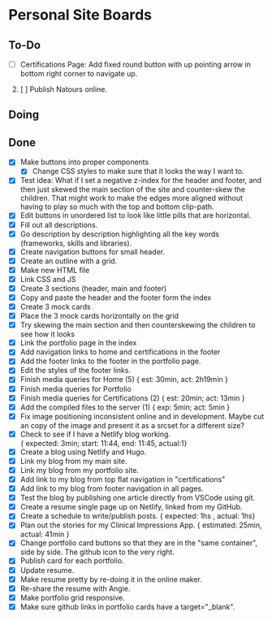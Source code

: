 # Personal Site Boards

## To-Do

- [ ] Certifications Page: Add fixed round button with up pointing arrow in
      bottom right corner to navigate up.
2. [ ] Publish Natours online.

## Doing


## Done

- [X] Make buttons into proper components
  - [X] Change CSS styles to make sure that it looks the way I want to.
- [X] Test idea: What if I set a negative z-index for the header and footer,
    and then just skewed the main section of the site and counter-skew the
    children. That might work to make the edges more aligned without having to
    play so much with the top and bottom clip-path.
- [X] Edit buttons in unordered list to look like little pills that are horizontal.
- [X] Fill out all descriptions.
- [X] Go description by description highlighting all the key words
      (frameworks, skills and libraries).
- [X] Create navigation buttons for small header.
- [X] Create an outline with a grid.
- [X] Make new HTML file
- [X] Link CSS and JS
- [X] Create 3 sections (header, main and footer)
- [X] Copy and paste the header and the footer form the index
- [X] Create 3 mock cards
- [X] Place the 3 mock cards horizontally on the grid
- [X] Try skewing the main section and then counterskewing the children to
      see how it looks
- [X] Link the portfolio page in the index
- [X] Add navigation links to home and certifications in the footer
- [X] Add the footer links to the footer in the portfolio page.
- [X] Edit the styles of the footer links.
- [X] Finish media queries for Home (5) { est: 30min, act: 2h19min }
- [X] Finish media queries for Portfolio
- [X] Finish media queries for Certifications (2) { est: 20min; act: 13min }
- [X] Add the compiled files to the server (1) { exp: 5min; act: 5min }
- [X] Fix image positioning inconsistent online and in development. Maybe cut
      an copy of the image and present it as a srcset for a different size?
- [X] Check to see if I have a Netlify blog working.  
      { expected: 3min; start: 11:44, end: 11:45, actual:1}
- [X] Create a blog using Netlify and Hugo.
- [X] Link my blog from my main site.
- [X] Link my blog from my portfolio site.
- [X] Add link to my blog from top flat navigation in "certifications"
- [X] Add link to my blog from footer navigation in all pages.
- [X] Test the blog by publishing one article directly from VSCode using git.
- [X] Create a resume single page up on Netlify, linked from my GitHub.
- [X] Create a schedule to write/publish posts. { expected: 1hs , actual: 1hs}
- [X] Plan out the stories for my Clinical Impressions App. { estimated:
      25min, actual: 41min }
- [X] Change portfolio card buttons so that they are in the "same container",
      side by side. The github icon to the very right.
- [X] Publish card for each portfolio.
- [X] Update resume.
- [X] Make resume pretty by re-doing it in the online maker.
- [X] Re-share the resume with Angie.
- [X] Make portfolio grid responsive.
- [X] Make sure github links in portfolio cards have a target="_blank".
